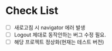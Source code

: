 # Check List
- [ ] 새로고침 시 navigator 에러 발생
- [ ] Logout 제대로 동작안하는 버그 수정 필요.
- [ ] 해당 프로젝트 정상화(현재는 테스트 버전)

